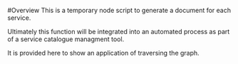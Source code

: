 #Overview
This is a temporary node script to generate a document for each service.

Ultimately this function will be integrated into an automated process as part of a service catalogue managment tool.

It is provided here to show an application of traversing the graph.

